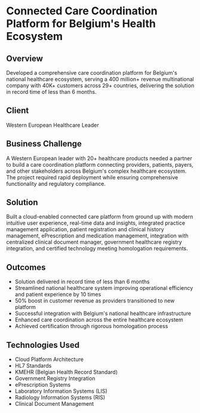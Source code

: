 # Connected Care Coordination Platform for Belgium's Health Ecosystem

## Overview
Developed a comprehensive care coordination platform for Belgium's national healthcare ecosystem, serving a 400 million+ revenue multinational company with 40K+ customers across 29+ countries, delivering the solution in record time of less than 6 months.

## Client
Western European Healthcare Leader

## Business Challenge
A Western European leader with 20+ healthcare products needed a partner to build a care coordination platform connecting providers, patients, payers, and other stakeholders across Belgium's complex healthcare ecosystem. The project required rapid deployment while ensuring comprehensive functionality and regulatory compliance.

## Solution
Built a cloud-enabled connected care platform from ground up with modern intuitive user experience, real-time data and insights, integrated practice management application, patient registration and clinical history management, ePrescription and medication management, integration with centralized clinical document manager, government healthcare registry integration, and certified technology meeting homologation requirements.

## Outcomes
- Solution delivered in record time of less than 6 months
- Streamlined national healthcare system improving operational efficiency and patient experience by 10 times
- 50% boost in customer revenue as providers transitioned to new platform
- Successful integration with Belgium's national healthcare infrastructure
- Enhanced care coordination across the entire healthcare ecosystem
- Achieved certification through rigorous homologation process

## Technologies Used
- Cloud Platform Architecture
- HL7 Standards
- KMEHR (Belgian Health Record Standard)
- Government Registry Integration
- ePrescription Systems
- Laboratory Information Systems (LIS)
- Radiology Information Systems (RIS)
- Clinical Document Management
